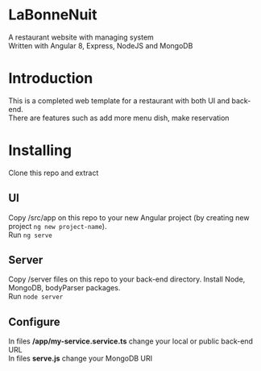 # LaBonneNuit
 A restaurant website with managing system  
 Written with Angular 8, Express, NodeJS and MongoDB  
# Introduction
 This is a completed web template for a restaurant with both UI and back-end.  
 There are features such as add more menu dish, make reservation
 
# Installing
 Clone this repo and extract
 ## UI
 Copy /src/app on this repo to your new Angular project (by creating new project `ng new project-name`).  
 Run `ng serve`
 ## Server
 Copy /server files on this repo to your back-end directory. Install Node, MongoDB, bodyParser packages.  
 Run `node server`
 ## Configure
 In files **/app/my-service.service.ts** change your local or public back-end URL  
 In files **serve.js** change your MongoDB URI
  

